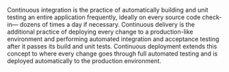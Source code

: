 Continuous integration is the practice of automatically building and unit testing an entire application frequently, ideally on every source code check-in— dozens of times a day if necessary.
Continuous delivery is the additional practice of deploying every change to a production-like environment and performing automated integration and acceptance testing after it passes its build and unit tests.
Continuous deployment extends this concept to where every change goes through full automated testing and is deployed automatically to the production environment.

